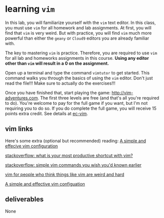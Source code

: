 # learning `vim`

In this lab, you will familiarize yourself with the `vim` text editor.  In this class, you must use `vim` for all homework and lab assignments.  At first, you will find that `vim` is very weird.  But with practice, you will find `vim` much more powerful than either the `geany` or `Cloud9` editors you are already familiar with.  

The key to mastering `vim` is practice.  Therefore, you are required to use `vim` for all lab and homeworks assignments in this course.  **Using any editor other than `vim` will result in a 0 on the assignment.**

Open up a terminal and type the command `vimtutor` to get started.  This command walks you through the basics of using the `vim` editor.  Don't just read the file!!!  Make sure to actually do the exercises!!!

Once you have finished that, start playing the game: http://vim-adventures.com.
The first three levels are free (and that's all you're required to do).
You're welcome to pay for the full game if you want, but I'm not requiring you to do so.
If you do complete the full game, you will receive 15 points extra credit. See details at [ec-vim](https://github.com/mikeizbicki/ucr-cs100/tree/cs100-2014fall/assignments/ec/ec-vim).

## vim links

Here's some extra (optional but recommended) reading:
[A simple and effecive vim configuration](https://github.com/atan009/vimrc)

[stackoverflow: what is your most productive shortcut with vim?](http://stackoverflow.com/questions/1218390/what-is-your-most-productive-shortcut-with-vim)

[stackoverflow: simple vim commands you wish you'd known earlier](http://stackoverflow.com/questions/1276403/simple-vim-commands-you-wish-youd-known-earlier)

[vim for people who think things like vim are weird and hard](http://csswizardry.com/2014/06/vim-for-people-who-think-things-like-vim-are-weird-and-hard/)

[A simple and effective vim configuation](https://github.com/atan009/vimrc)

## deliverables

None
